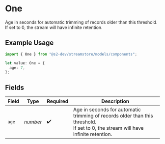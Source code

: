 # One

Age in seconds for automatic trimming of records older than this threshold.
If set to 0, the stream will have infinite retention.

## Example Usage

```typescript
import { One } from "@s2-dev/streamstore/models/components";

let value: One = {
  age: 7,
};
```

## Fields

| Field                                                                                                                             | Type                                                                                                                              | Required                                                                                                                          | Description                                                                                                                       |
| --------------------------------------------------------------------------------------------------------------------------------- | --------------------------------------------------------------------------------------------------------------------------------- | --------------------------------------------------------------------------------------------------------------------------------- | --------------------------------------------------------------------------------------------------------------------------------- |
| `age`                                                                                                                             | *number*                                                                                                                          | :heavy_check_mark:                                                                                                                | Age in seconds for automatic trimming of records older than this threshold.<br/>If set to 0, the stream will have infinite retention. |